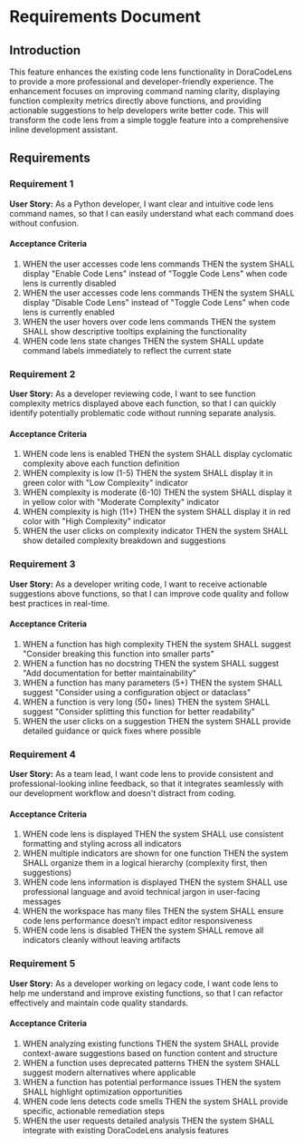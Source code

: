 # Requirements Document

## Introduction

This feature enhances the existing code lens functionality in DoraCodeLens to provide a more professional and developer-friendly experience. The enhancement focuses on improving command naming clarity, displaying function complexity metrics directly above functions, and providing actionable suggestions to help developers write better code. This will transform the code lens from a simple toggle feature into a comprehensive inline development assistant.

## Requirements

### Requirement 1

**User Story:** As a Python developer, I want clear and intuitive code lens command names, so that I can easily understand what each command does without confusion.

#### Acceptance Criteria

1. WHEN the user accesses code lens commands THEN the system SHALL display "Enable Code Lens" instead of "Toggle Code Lens" when code lens is currently disabled
2. WHEN the user accesses code lens commands THEN the system SHALL display "Disable Code Lens" instead of "Toggle Code Lens" when code lens is currently enabled
3. WHEN the user hovers over code lens commands THEN the system SHALL show descriptive tooltips explaining the functionality
4. WHEN code lens state changes THEN the system SHALL update command labels immediately to reflect the current state

### Requirement 2

**User Story:** As a developer reviewing code, I want to see function complexity metrics displayed above each function, so that I can quickly identify potentially problematic code without running separate analysis.

#### Acceptance Criteria

1. WHEN code lens is enabled THEN the system SHALL display cyclomatic complexity above each function definition
2. WHEN complexity is low (1-5) THEN the system SHALL display it in green color with "Low Complexity" indicator
3. WHEN complexity is moderate (6-10) THEN the system SHALL display it in yellow color with "Moderate Complexity" indicator
4. WHEN complexity is high (11+) THEN the system SHALL display it in red color with "High Complexity" indicator
5. WHEN the user clicks on complexity indicator THEN the system SHALL show detailed complexity breakdown and suggestions

### Requirement 3

**User Story:** As a developer writing code, I want to receive actionable suggestions above functions, so that I can improve code quality and follow best practices in real-time.

#### Acceptance Criteria

1. WHEN a function has high complexity THEN the system SHALL suggest "Consider breaking this function into smaller parts"
2. WHEN a function has no docstring THEN the system SHALL suggest "Add documentation for better maintainability"
3. WHEN a function has many parameters (5+) THEN the system SHALL suggest "Consider using a configuration object or dataclass"
4. WHEN a function is very long (50+ lines) THEN the system SHALL suggest "Consider splitting this function for better readability"
5. WHEN the user clicks on a suggestion THEN the system SHALL provide detailed guidance or quick fixes where possible

### Requirement 4

**User Story:** As a team lead, I want code lens to provide consistent and professional-looking inline feedback, so that it integrates seamlessly with our development workflow and doesn't distract from coding.

#### Acceptance Criteria

1. WHEN code lens is displayed THEN the system SHALL use consistent formatting and styling across all indicators
2. WHEN multiple indicators are shown for one function THEN the system SHALL organize them in a logical hierarchy (complexity first, then suggestions)
3. WHEN code lens information is displayed THEN the system SHALL use professional language and avoid technical jargon in user-facing messages
4. WHEN the workspace has many files THEN the system SHALL ensure code lens performance doesn't impact editor responsiveness
5. WHEN code lens is disabled THEN the system SHALL remove all indicators cleanly without leaving artifacts

### Requirement 5

**User Story:** As a developer working on legacy code, I want code lens to help me understand and improve existing functions, so that I can refactor effectively and maintain code quality standards.

#### Acceptance Criteria

1. WHEN analyzing existing functions THEN the system SHALL provide context-aware suggestions based on function content and structure
2. WHEN a function uses deprecated patterns THEN the system SHALL suggest modern alternatives where applicable
3. WHEN a function has potential performance issues THEN the system SHALL highlight optimization opportunities
4. WHEN code lens detects code smells THEN the system SHALL provide specific, actionable remediation steps
5. WHEN the user requests detailed analysis THEN the system SHALL integrate with existing DoraCodeLens analysis features